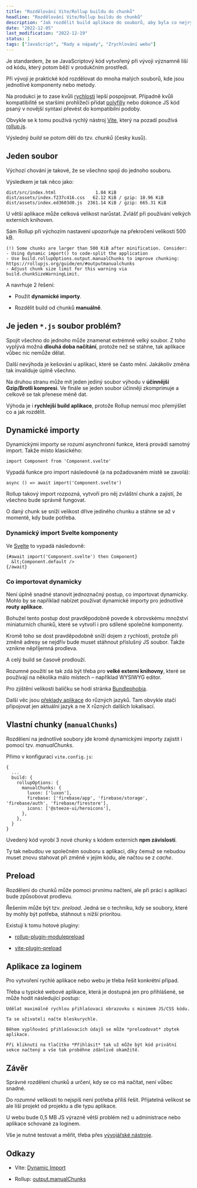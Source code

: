 ```yaml
---
title: "Rozdělování Vite/Rollup buildu do chunků"
headline: "Rozdělování Vite/Rollup buildu do chunků"
description: "Jak rozdělit build aplikace do souborů, aby byla co nejrychlejší. "
date: "2022-12-05"
last_modification: "2022-12-19"
status: 1
tags: ["JavaScript", "Rady a nápady", "Zrychlování webu"]
---
```


Je standardem, že se JavaScriptový kód vytvořený při vývoji významně liší od kódu, který potom běží v produkčním prostředí.

Při vývoji je praktické kód rozdělovat do mnoha malých souborů, kde jsou jednotlivé komponenty nebo metody.

Na produkci je to zase kvůli [rychlosti](/zrychlovani) lepší pospojovat. Případně kvůli kompatibilitě se staršími prohlížeči přidat [polyfilly](/polyfill) nebo dokonce JS kód psaný v novější syntaxi převést do kompatibilní podoby.

Obvykle se k tomu používá rychlý nástroj [Vite](/vite), který na pozadí používá [rollup.js](https://rollupjs.org/guide/en/).

Výsledný *build* se potom dělí do tzv. *chunků* (česky kusů).

## Jeden soubor

Výchozí chování je takové, že se všechno spojí do jednoho souboru.

Výsledkem je tak něco jako:

```
dist/src/index.html               1.84 KiB
dist/assets/index.f237c416.css   62.12 KiB / gzip: 10.96 KiB
dist/assets/index.ed3603d0.js  2361.14 KiB / gzip: 665.31 KiB   

```

U větší aplikace může celková velikost narůstat. Zvlášť při používání velkých externích knihoven.

Sám Rollup při výchozím nastavení upozorňuje na překročení velikosti 500 kB.

```
(!) Some chunks are larger than 500 KiB after minification. Consider:
- Using dynamic import() to code-split the application
- Use build.rollupOptions.output.manualChunks to improve chunking: https://rollupjs.org/guide/en/#outputmanualchunks
- Adjust chunk size limit for this warning via build.chunkSizeWarningLimit.
```

A navrhuje 2 řešení:

  - Použít **dynamické importy**.

  - Rozdělit build od chunků **manuálně**.

## Je jeden `*.js` soubor problém?

Spojit všechno do jednoho může znamenat extrémně velký soubor. Z toho vyplývá možná **dlouhá doba načítání**, protože než se stáhne, tak aplikace vůbec nic nemůže dělat.

Další nevýhoda je kešování u aplikací, které se často mění. Jakákoliv změna tak invaliduje úplně všechno.

Na druhou stranu může mít jeden jediný soubor výhodu v **účinnější Gzip/Brotli kompresi**. Ve finále se jeden soubor účinněji zkomprimuje a celkově se tak přenese méně dat.

Výhoda je i **rychlejší build aplikace**, protože Rollup nemusí moc přemýšlet co a jak rozdělit.

## Dynamické importy

Dynamickými importy se rozumí asynchronní funkce, která provádí samotný import. Takže místo klasického:

```
import Component from 'Component.svelte'
```

Vypadá funkce pro import následovně (a na požadovaném místě se zavolá):

```
async () => await import('Component.svelte')
```

Rollup takový import rozpozná, vytvoří pro něj zvláštní chunk a zajistí, že všechno bude správně fungovat.

O daný chunk se sníží velikost dříve jediného chunku a stáhne se až v momentě, kdy bude potřeba.

### Dynamický import Svelte komponenty

Ve [Svelte](https://svelte.dev) to vypadá následovně:

```
{#await import('Component.svelte') then Component}
  &lt;Component.default />
{/await}
```

### Co importovat dynamicky

Není úplně snadné stanovit jednoznačný postup, co importovat dynamicky. Mohlo by se například nabízet používat dynamické importy pro jednotlivé **routy aplikace**.

Bohužel tento postup dost pravděpodobně povede k obrovskému množství miniaturních chunků, které se vytvoří i pro sdílené společné komponenty.

Kromě toho se dost pravděpodobně sníží dojem z rychlosti, protože při změně adresy se nejdřív bude muset stáhnout příslušný JS soubor. Takže vznikne něpříjemná prodleva.

A celý build se časově prodlouží.

Rozumné použití se tak zdá být třeba pro **velké externí knihovny**, které se používají na několika málo místech – například WYSIWYG editor.

Pro zjištění velikosti balíčku se hodí stránka [Bundlephobia](https://bundlephobia.com).

Další věc jsou [překlady aplikace](/preklad) do různých jazyků. Tam obvykle stačí připojovat jen aktuální jazyk a ne X různých dalších lokalisací.

## Vlastní chunky (`manualChunks`)

Rozdělení na jednotlivé soubory jde kromě dynamickými importy zajistit i pomocí tzv. *manualChunks*.

Přímo v konfiguraci `vite.config.js`:

```
{
  ...
  build: {
    rollupOptions: {
      manualChunks: {
        luxon: ['luxon'],
        firebase: ['firebase/app', 'firebase/storage', 'firebase/auth', 'firebase/firestore'],
        icons: ['@steeze-ui/heroicons'],
      },
    },  
  }
}
```

Uvedený kód vyrobí 3 nové chunky s kódem externích **npm závislostí**.

Ty tak nebudou ve společném souboru s aplikací, díky čemuž se nebudou muset znovu stahovat při změně v jejím kódu, ale načtou se z *cache*.

## Preload

Rozdělení do chunků může pomoci prvnímu načtení, ale při práci s aplikací bude způsobovat prodlevu.

Řešením může být tzv. *preload*. Jedná se o techniku, kdy se soubory, které by mohly být potřeba, stáhnout s nižší prioritou.

Existují k tomu hotové pluginy:

  - [rollup-plugin-modulepreload](https://www.npmjs.com/package/rollup-plugin-modulepreload)

  - [vite-plugin-preload](https://www.npmjs.com/package/vite-plugin-preload)

## Aplikace za loginem

Pro vytvoření rychlé aplikace nebo webu je třeba řešit konkrétní případ.

Třeba u typické webové aplikace, která je dostupná jen pro přihlášené, se může hodit následující postup:

    Udělat maximálně rychlou přihlašovací obrazovku s minimem JS/CSS kódu.

    Ta se uživateli načte bleskurychle.

    Během vyplňování přihlašovacích údajů se může *preloadovat* zbytek aplikace.

    Při kliknutí na tlačítko *Přihlásit* tak už může být kód privátní sekce načtený a vše tak proběhne zdánlivě okamžitě.

## Závěr

Správné rozdělení chunků a určení, kdy se co má načítat, není vůbec snadné.

Do *rozumné* velikosti to nejspíš není potřeba příliš řešit. Přijatelná velikost se ale liší projekt od projektu a dle typu aplikace.

U webu bude 0,5 MB JS výrazně větší problém než u administrace nebo aplikace schované za loginem.

Vše je nutné testovat a měřit, třeba přes [vývojářské nástroje](/vyvojarske-nastroje).

## Odkazy

  - Vite: [Dynamic Import](https://vitejs.dev/guide/features.html#dynamic-import)

  - Rollup: [output.manualChunks](https://rollupjs.org/guide/en/#outputmanualchunks)